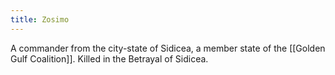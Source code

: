 ```yaml
---
title: Zosimo
---
```

A commander from the city-state of Sidicea, a member state of the [[Golden Gulf Coalition]]. Killed in the Betrayal of Sidicea. 